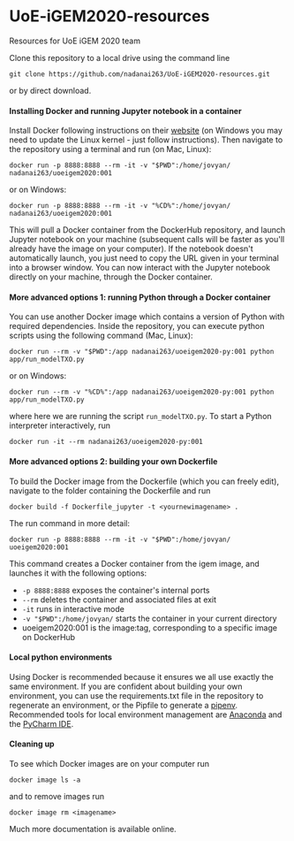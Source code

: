 # UoE-iGEM2020-resources
Resources for UoE iGEM 2020 team

Clone this repository to a local drive using the command line

`git clone https://github.com/nadanai263/UoE-iGEM2020-resources.git`

or by direct download.

#### Installing Docker and running Jupyter notebook in a container
Install Docker following instructions on their [website](https://www.docker.com/) (on Windows you may need to update the Linux kernel - just follow instructions). Then navigate to the repository using a terminal and run (on Mac, Linux):

`docker run -p 8888:8888 --rm -it -v "$PWD":/home/jovyan/ nadanai263/uoeigem2020:001`

or on Windows:

`docker run -p 8888:8888 --rm -it -v "%CD%":/home/jovyan/ nadanai263/uoeigem2020:001`

This will pull a Docker container from the DockerHub repository, and launch Jupyter notebook on your machine (subsequent calls will be faster as you'll already have the image on your computer). If the notebook doesn't automatically launch, you just need to copy the URL given in your terminal into a browser window. You can now interact with the Jupyter notebook directly on your machine, through the Docker container. 

#### More advanced options 1: running Python through a Docker container
You can use another Docker image which contains a version of Python with required dependencies. Inside the repository, you can execute python scripts using the following command (Mac, Linux):

`docker run --rm -v "$PWD":/app nadanai263/uoeigem2020-py:001 python app/run_modelTXO.py`

or on Windows:

`docker run --rm -v "%CD%":/app nadanai263/uoeigem2020-py:001 python app/run_modelTXO.py`

where here we are running the script `run_modelTXO.py`. To start a Python interpreter interactively, run

`docker run -it --rm nadanai263/uoeigem2020-py:001`

#### More advanced options 2: building your own Dockerfile
To build the Docker image from the Dockerfile (which you can freely edit), navigate to the folder containing the Dockerfile and run

`docker build -f Dockerfile_jupyter -t <yournewimagename> .`

The run command in more detail: 

`docker run -p 8888:8888 --rm -it -v "$PWD":/home/jovyan/ uoeigem2020:001`

This command creates a Docker container from the igem image, and launches it with the following options:
* `-p 8888:8888` exposes the container's internal ports
* `--rm` deletes the container and associated files at exit
* `-it` runs in interactive mode
* `-v "$PWD":/home/jovyan/` starts the container in your current directory
* uoeigem2020:001 is the image:tag, corresponding to a specific image on DockerHub

#### Local python environments
Using Docker is recommended because it ensures we all use exactly the same environment. If you are confident about building your own environment, you can use the requirements.txt file in the repository to regenerate an environment, or the Pipfile to generate a [pipenv](https://pipenv.pypa.io/en/latest/). Recommended tools for local environment management are [Anaconda](https://www.anaconda.com/) and the [PyCharm IDE](https://www.jetbrains.com/pycharm/).

#### Cleaning up
To see which Docker images are on your computer run

`docker image ls -a`

and to remove images run

`docker image rm <imagename>`

Much more documentation is available online. 

